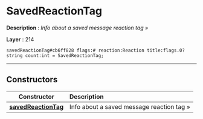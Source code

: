 # SavedReactionTag

**Description** : *Info about a saved message reaction tag &raquo;*

**Layer** : 214

```tl
savedReactionTag#cb6ff828 flags:# reaction:Reaction title:flags.0?string count:int = SavedReactionTag;
```

---

## Constructors

| Constructor | Description |
| :---: | :--- |
| [**savedReactionTag**](constructor/savedReactionTag) | Info about a saved message reaction tag » |